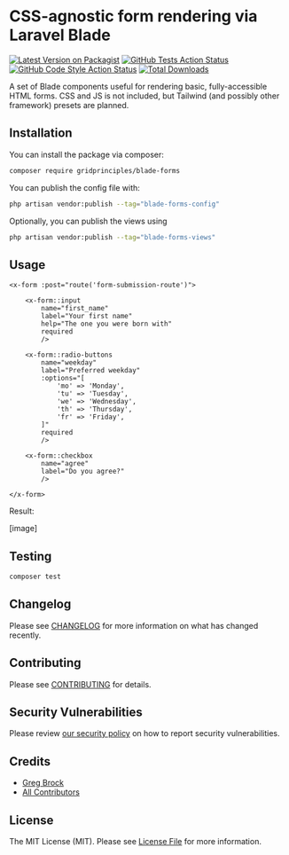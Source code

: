 # CSS-agnostic form rendering via Laravel Blade

[![Latest Version on Packagist](https://img.shields.io/packagist/v/gridprinciples/blade-forms.svg?style=flat-square)](https://packagist.org/packages/gridprinciples/blade-forms)
[![GitHub Tests Action Status](https://img.shields.io/github/actions/workflow/status/gridprinciples/blade-forms/run-tests.yml?branch=main&label=tests&style=flat-square)](https://github.com/gridprinciples/blade-forms/actions?query=workflow%3Arun-tests+branch%3Amain)
[![GitHub Code Style Action Status](https://img.shields.io/github/actions/workflow/status/gridprinciples/blade-forms/fix-php-code-style-issues.yml?branch=main&label=code%20style&style=flat-square)](https://github.com/gridprinciples/blade-forms/actions?query=workflow%3A"Fix+PHP+code+style+issues"+branch%3Amain)
[![Total Downloads](https://img.shields.io/packagist/dt/gridprinciples/blade-forms.svg?style=flat-square)](https://packagist.org/packages/gridprinciples/blade-forms)

A set of Blade components useful for rendering basic, fully-accessible HTML forms.  CSS and JS is not included, but Tailwind (and possibly other framework) presets are planned.

## Installation

You can install the package via composer:

```bash
composer require gridprinciples/blade-forms
```

You can publish the config file with:

```bash
php artisan vendor:publish --tag="blade-forms-config"
```

Optionally, you can publish the views using

```bash
php artisan vendor:publish --tag="blade-forms-views"
```

## Usage

```blade
<x-form :post="route('form-submission-route')">

    <x-form::input 
        name="first_name" 
        label="Your first name" 
        help="The one you were born with"
        required
        />

    <x-form::radio-buttons 
        name="weekday"
        label="Preferred weekday" 
        :options="[
            'mo' => 'Monday',
            'tu' => 'Tuesday',
            'we' => 'Wednesday',
            'th' => 'Thursday',
            'fr' => 'Friday',
        ]"
        required
        />

    <x-form::checkbox
        name="agree"
        label="Do you agree?"
        />
        
</x-form>
```

Result:

[image]

## Testing

```bash
composer test
```

## Changelog

Please see [CHANGELOG](CHANGELOG.md) for more information on what has changed recently.

## Contributing

Please see [CONTRIBUTING](CONTRIBUTING.md) for details.

## Security Vulnerabilities

Please review [our security policy](../../security/policy) on how to report security vulnerabilities.

## Credits

- [Greg Brock](https://github.com/gridprinciples)
- [All Contributors](../../contributors)

## License

The MIT License (MIT). Please see [License File](LICENSE.md) for more information.
